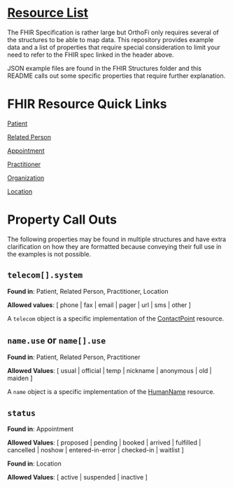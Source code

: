 # [Resource List](https://www.hl7.org/fhir/resourcelist.html)

The FHIR Specification is rather large but OrthoFi only requires several of the structures to be able to map data. This repository provides example data and a list of properties that require special consideration to limit your need to refer to the FHIR spec linked in the header above.

JSON example files are found in the FHIR Structures folder and this README calls out some specific properties that require further explanation.


# FHIR Resource Quick Links
[Patient](https://www.hl7.org/fhir/patient.html)

[Related Person](https://www.hl7.org/fhir/relatedperson.html)

[Appointment](https://www.hl7.org/fhir/appointment.html)

[Practitioner](https://www.hl7.org/fhir/practitioner.html)

[Organization](https://www.hl7.org/fhir/organization.html)

[Location](https://www.hl7.org/fhir/location.html)


# Property Call Outs
The following properties may be found in multiple structures and have extra clarification on how they are formatted because conveying their full use in the examples is not possible.

## `telecom[].system`
**Found in**: Patient, Related Person, Practitioner, Location

**Allowed values**: [ phone | fax | email | pager | url | sms | other ]

A `telecom` object is a specific implementation of the [ContactPoint](https://www.hl7.org/fhir/datatypes.html#ContactPoint) resource.

## `name.use` or `name[].use`
**Found in**: Patient, Related Person, Practitioner

**Allowed Values**: [ usual | official | temp | nickname | anonymous | old | maiden ]

A `name` object is a specific implementation of the [HumanName](https://www.hl7.org/fhir/datatypes.html#HumanName) resource.

## `status`
**Found in**: Appointment

**Allowed Values**: [ proposed | pending | booked | arrived | fulfilled | cancelled | noshow | entered-in-error | checked-in | waitlist ]

**Found in**: Location

**Allowed Values**: [ active | suspended | inactive ]

